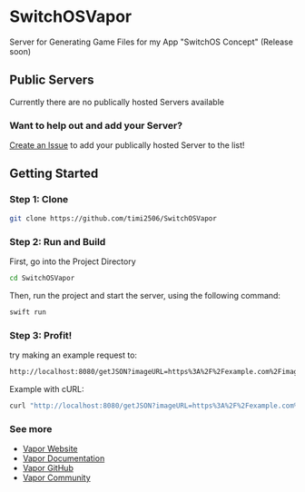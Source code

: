 # SwitchOSVapor

Server for Generating Game Files for my App "SwitchOS Concept" (Release soon)

## Public Servers
Currently there are no publically hosted Servers available
### Want to help out and add your Server?
[Create an Issue](https://github.com/timi2506/SwitchOSVapor/issues/new?template=add-server-url.md) to add your publically hosted Server to the list!

## Getting Started
### Step 1: Clone
```bash
git clone https://github.com/timi2506/SwitchOSVapor
```
### Step 2: Run and Build
First, go into the Project Directory
```bash
cd SwitchOSVapor
```

Then, run the project and start the server, using the following command:
```bash
swift run
```
### Step 3: Profit!
try making an example request to: 
```bash
http://localhost:8080/getJSON?imageURL=https%3A%2F%2Fexample.com%2Fimage&name=Example&contentType=url&content=https%3A%2F%2Fexample.com%2F
```
Example with cURL: 
```bash
curl "http://localhost:8080/getJSON?imageURL=https%3A%2F%2Fexample.com%2Fimage&name=Example&contentType=url&content=https%3A%2F%2Fexample.com"
```
### See more

- [Vapor Website](https://vapor.codes)
- [Vapor Documentation](https://docs.vapor.codes)
- [Vapor GitHub](https://github.com/vapor)
- [Vapor Community](https://github.com/vapor-community)
